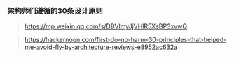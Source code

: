 ### 架构师们遵循的30条设计原则

> https://mp.weixin.qq.com/s/DBVlmyJjVHlR5XsBP3xvwQ

> https://hackernoon.com/first-do-no-harm-30-principles-that-helped-me-avoid-fly-by-architecture-reviews-e8952ac632a

